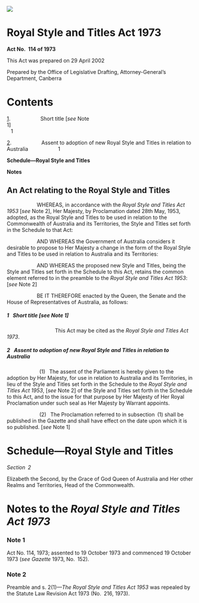 ![](http://www.comlaw.gov.au/Details/C2004C00605/Html/69B1F3D0F762F7D0CA25716B0024AD4F/$FILE/image001.gif)

# Royal Style and Titles Act 1973

**Act No. 114 of 1973**

This Act was prepared on 29 April 2002

Prepared by the Office of Legislative Drafting,
Attorney-General’s Department, 
Canberra


# Contents

[1](#1).            Short title [_see_ Note 1]                                                                        1

[2](#2).            Assent to adoption of new Royal Style and Titles in relation to Australia            1

**Schedule—Royal Style and Titles** 

**Notes** 


## An Act relating to the Royal Style and Titles

            WHEREAS, in accordance with the _Royal Style and Titles Act 1953_ [_see_ Note 2], Her Majesty, by Proclamation dated 28th May, 1953, adopted, as the Royal Style and Titles to be used in relation to the Commonwealth of Australia and its Territories, the Style and Titles set forth in the Schedule to that Act:

            AND WHEREAS the Government of Australia considers it desirable to propose to Her Majesty a change in the form of the Royal Style and Titles to be used in relation to Australia and its Territories:

            AND WHEREAS the proposed new Style and Titles, being the Style and Titles set forth in the Schedule to this Act, retains the common element referred to in the preamble to the _Royal Style and Titles Act 1953_: [_see_ Note 2]

            BE IT THEREFORE enacted by the Queen, the Senate and the House of Representatives of Australia, as follows:

##### <a id="1"></a>1  Short title [_see_ Note 1]

                   This Act may be cited as the _Royal Style and Titles Act 1973_.

##### <a id="2"></a>2  Assent to adoption of new Royal Style and Titles in relation to Australia

             (1)  The assent of the Parliament is hereby given to the adoption by Her Majesty, for use in relation to Australia and its Territories, in lieu of the Style and Titles set forth in the Schedule to the _Royal Style and Titles Act 1953_, [_see_ Note 2] of the Style and Titles set forth in the Schedule to this Act, and to the issue for that purpose by Her Majesty of Her Royal Proclamation under such seal as Her Majesty by Warrant appoints.

             (2)  The Proclamation referred to in subsection (1) shall be published in the Gazette and shall have effect on the date upon which it is so published. [_see_ Note 1]


# Schedule—Royal Style and Titles

_Section 2_

Elizabeth the Second, by the Grace of God Queen of Australia and Her other Realms and Territories, Head of the Commonwealth.


# Notes to the _Royal Style and Titles Act 1973_

### Note 1

Act No. 114, 1973; assented to 19 October 1973 and commenced 19 October 1973 (_see Gazette_ 1973, No. 152).


### Note 2

Preamble and s. 2(1)—_The Royal Style and Titles Act 1953_ was repealed by the Statute Law Revision Act 1973 (No. 216, 1973).


 

